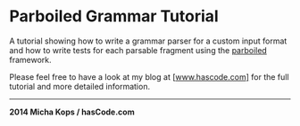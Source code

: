# Parboiled Grammar Tutorial

A tutorial showing how to write a grammar parser for a custom input format and how to write tests for each parsable fragment using the [parboiled] framework.

Please feel free to have a look at my blog at [www.hascode.com] for the full tutorial and more detailed information.

----

**2014 Micha Kops / hasCode.com**

   [parboiled]:https://github.com/sirthias/parboiled/wiki
   [www.hascode.com]:http://www.hascode.com/


